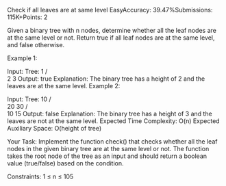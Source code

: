 Check if all leaves are at same level
EasyAccuracy: 39.47%Submissions: 115K+Points: 2


Given a binary tree with n nodes, determine whether all the leaf nodes are at the same level or not. Return true if all leaf nodes are at the same level, and false otherwise.

Example 1:

Input:
Tree:
    1
   / \
  2   3
Output:
true
Explanation:
The binary tree has a height of 2 and the leaves are at the same level.
Example 2:

Input:
Tree:
    10
   /  \
 20   30
 /  \
 10   15
Output:
false
Explanation:
The binary tree has a height of 3 and the leaves are not at the same level.
Expected Time Complexity: O(n)
Expected Auxiliary Space: O(height of tree)

Your Task:
Implement the function check() that checks whether all the leaf nodes in the given binary tree are at the same level or not. The function takes the root node of the tree as an input and should return a boolean value (true/false) based on the condition.

Constraints:
1 ≤ n ≤ 105


